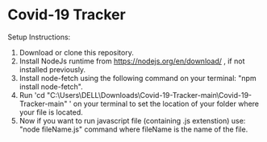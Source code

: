# Covid-19 Tracker
 
Setup Instructions:
1. Download or clone this repository.
2. Install NodeJs runtime from https://nodejs.org/en/download/ , if not installed previously.
3. Install node-fetch using the following command on your terminal: "npm install node-fetch".
4. Run 'cd "C:\Users\DELL\Downloads\Covid-19-Tracker-main\Covid-19-Tracker-main" ' on your terminal to set the location of your folder where your file is located.
5. Now if you want to run javascript file (containing .js extenstion) use: "node fileName.js" command where fileName is the name of the file.
